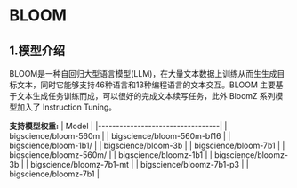 # BLOOM

## 1.模型介绍


BLOOM是一种自回归大型语言模型(LLM)，在大量文本数据上训练从而生生成目标文本，同时它能够支持46种语言和13种编程语言的文本交互。BLOOM 主要基于文本生成任务训练而成，可以很好的完成文本续写任务，此外 BloomZ 系列模型加入了 Instruction Tuning。

**支持模型权重:**
| Model                            |
|----------------------------------|
| bigscience/bloom-560m            |
| bigscience/bloom-560m-bf16          |
| bigscience/bloom-1b1/          |
| bigscience/bloom-3b          |
| bigscience/bloom-7b1          |
| bigscience/bloomz-560m/         |
| bigscience/bloomz-1b1          |
| bigscience/bloomz-3b          |
| bigscience/bloomz-7b1-mt          |
| bigscience/bloomz-7b1-p3          |
| bigscience/bloomz-7b1          |
